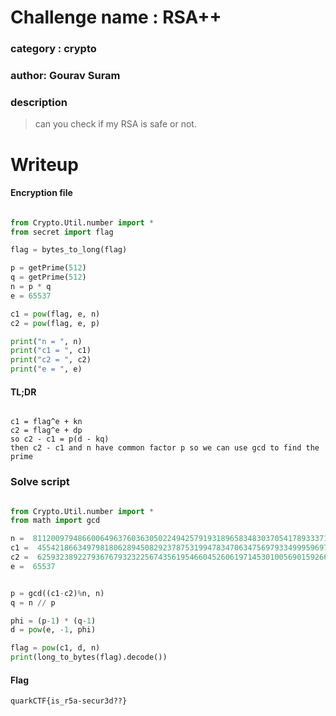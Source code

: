 # Challenge name : RSA++
### category : crypto
### author: Gourav Suram

### description

> can you check if my RSA is safe or not.


# Writeup

#### Encryption file

```py

from Crypto.Util.number import *
from secret import flag

flag = bytes_to_long(flag)

p = getPrime(512)
q = getPrime(512)
n = p * q
e = 65537

c1 = pow(flag, e, n)
c2 = pow(flag, e, p)

print("n = ", n)
print("c1 = ", c1)
print("c2 = ", c2)
print("e = ", e)
```


#### TL;DR

```

c1 = flag^e + kn
c2 = flag^e + dp
so c2 - c1 = p(d - kq)
then c2 - c1 and n have common factor p so we can use gcd to find the prime

```


### Solve script

```py

from Crypto.Util.number import *
from math import gcd

n =  81120097948660064963760363050224942579193189658348303705417893337169638307930351045249862762611157186996852696621784130049967859671648623160495105395190069314659009235762286765210860898811784296123193952250059910523047202326030491416120053059504011321595408304983860432724425092826960453007550936094304250963
c1 =  45542186634979818062894508292378753199478347063475697933499959697412788876807522856025815165018689983246356097240196880132597170468962860463199963360111660016494444108422393986533159592722480873081672381024281364897042977740113819516183806738336958274218078682579800284758665877467676683984973821673759803463
c2 =  6259323892279367679323225674356195466045260619714530100569015926670850676458507016827519096626664770457854380432846957698467052357514606396208880352441451
e =  65537


p = gcd((c1-c2)%n, n)
q = n // p

phi = (p-1) * (q-1)
d = pow(e, -1, phi)

flag = pow(c1, d, n)
print(long_to_bytes(flag).decode())

```

#### Flag

`quarkCTF{is_r5a-secur3d??}`

